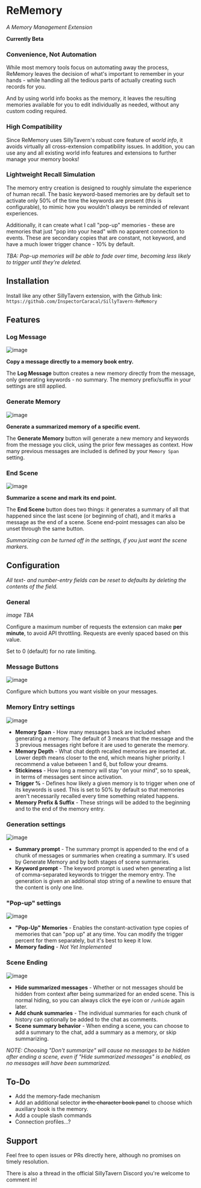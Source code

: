 # ReMemory
*A Memory Management Extension*

**Currently Beta**

### Convenience, Not Automation

While most memory tools focus on automating away the process, ReMemory leaves the decision of what's important to remember in your hands - while handling all the tedious parts of actually creating such records for you.

And by using world info books as the memory, it leaves the resulting memories available for you to edit individually as needed, without any custom coding required.

### High Compatibility

Since ReMemory uses SillyTavern's robust core feature of *world info*, it avoids virtually all cross-extension compatibility issues. In addition, you can use any and all existing world info features and extensions to further manage your memory books!

### Lightweight Recall Simulation

The memory entry creation is designed to roughly simulate the experience of human recall. The basic keyword-based memories are by default set to activate only 50% of the time the keywords are present (this is configurable), to mimic how you wouldn't *always* be reminded of relevant experiences.

Additionally, it can create what I call "pop-up" memories - these are memories that just "pop into your head" with no apparent connection to events. These are secondary copies that are constant, not keyword, and have a much lower trigger chance - 10% by default.

*TBA: Pop-up memories will be able to fade over time, becoming less likely to trigger until they're deleted.*

## Installation

Install like any other SillyTavern extension, with the Github link: `https://github.com/InspectorCaracal/SillyTavern-ReMemory`

## Features

### Log Message
![image](https://github.com/user-attachments/assets/11300e4a-77bd-48a7-9a82-7c2d28f8042c)

**Copy a message directly to a memory book entry.**

The **Log Message** button creates a new memory directly from the message, only generating keywords - no summary. The memory prefix/suffix in your settings are still applied.

### Generate Memory
![image](https://github.com/user-attachments/assets/7a384771-7396-4386-b1d8-a8b8e74e438a)

**Generate a summarized memory of a specific event.**

The **Generate Memory** button will generate a new memory and keywords from the message you click, using the prior few messages as context. How many previous messages are included is defined by your `Memory Span` setting.

### End Scene
![image](https://github.com/user-attachments/assets/03eee155-95d5-481c-902b-a2edad1c6c45)

**Summarize a scene and mark its end point.**

The **End Scene** button does two things: it generates a summary of all that happened since the last scene (or beginning of chat), and it marks a message as the end of a scene. Scene end-point messages can also be unset through the same button.

*Summarizing can be turned off in the settings, if you just want the scene markers.*

## Configuration

*All text- and number-entry fields can be reset to defaults by deleting the contents of the field.*

### General
*image TBA*

Configure a maximum number of requests the extension can make **per minute**, to avoid API throttling. Requests are evenly spaced based on this value.

Set to 0 (default) for no rate limiting.

### Message Buttons
![image](https://github.com/user-attachments/assets/83d77ff1-24de-4704-bfdb-6c3b2aa75045)

Configure which buttons you want visible on your messages.

### Memory Entry settings
![image](https://github.com/user-attachments/assets/61114cc1-218d-4f03-b77f-779f09f47743)

- **Memory Span** - How many messages back are included when generating a memory. The default of 3 means that the message and the 3 previous messages right before it are used to generate the memory.
- **Memory Depth** - What chat depth recalled memories are inserted at. Lower depth means closer to the end, which means higher priority. I recommend a value between 1 and 6, but follow your dreams.
- **Stickiness** - How long a memory will stay "on your mind", so to speak, in terms of messages sent since activation. 
- **Trigger %** - Defines how likely a given memory is to trigger when one of its keywords is used. This is set to 50% by default so that memories aren't necessarily recalled every time something related happens.
- **Memory Prefix & Suffix** - These strings will be added to the beginning and to the end of the memory entry.

### Generation settings
![image](https://github.com/user-attachments/assets/94fd9257-77c6-436d-bb05-0588b10ec8e6)

- **Summary prompt** - The summary prompt is appended to the end of a chunk of messages or summaries when creating a summary. It's used by Generate Memory and by both stages of scene summaries.
- **Keyword prompt** - The keyword prompt is used when generating a list of comma-separated keywords to trigger the memory entry. The generation is given an additional stop string of a newline to ensure that the content is only one line.

### "Pop-up" settings
![image](https://github.com/user-attachments/assets/9cc01910-630a-4df6-9666-fce5204fe42f)

- **"Pop-Up" Memories** - Enables the constant-activation type copies of memories that can "pop up" at any time. You can modify the trigger percent for them separately, but it's best to keep it low.
- **Memory fading** - *Not Yet Implemented*

### Scene Ending
![image](https://github.com/user-attachments/assets/4820cff9-4750-4405-80b3-1e85fdd73df7)

- **Hide summarized messages** - Whether or not messages should be hidden from context after being summarized for an ended scene. This is normal hiding, so you can always click the eye icon or `/unhide` again later.
- **Add chunk summaries** - The individual summaries for each chunk of history can optionally be added to the chat as comments.
- **Scene summary behavior** - When ending a scene, you can choose to add a summary to the chat, add a summary as a memory, or skip summarizing.

*NOTE: Choosing "Don't summarize" will cause no messages to be hidden after ending a scene, even if "Hide summarized messages" is enabled, as no messages will have been summarized.*

## To-Do

- Add the memory-fade mechanism
- Add an additional selector ~~in the character book panel~~ to choose which auxiliary book is the memory.
- Add a couple slash commands
- Connection profiles...?

## Support

Feel free to open issues or PRs directly here, although no promises on timely resolution.

There is also a thread in the official SillyTavern Discord you're welcome to comment in!
